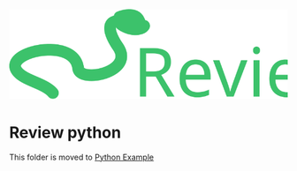 ![review python](https://raw.githubusercontent.com/lamegaton/Machine-Learning-and-AI-Examples/92bd453c934f692c4c1954f67de085fce97c60be/Assets/python_plain.svg)
---
# Review python
This folder is moved to [Python Example](https://github.com/lamegaton/Python-Example)
